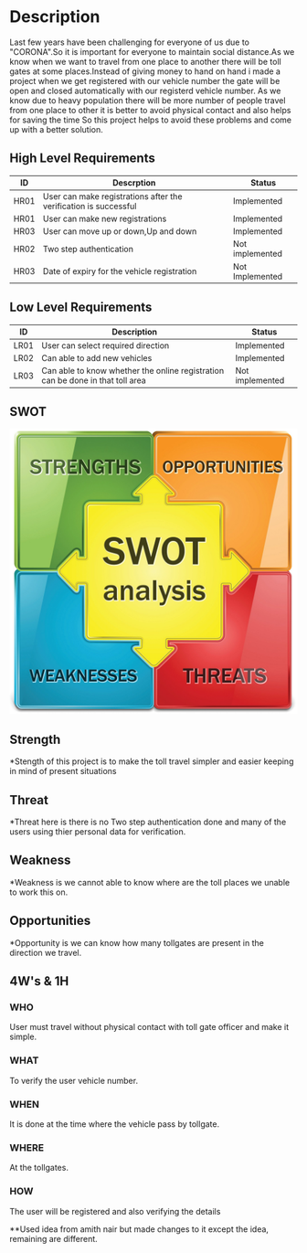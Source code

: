 # Description
Last few years have been challenging for everyone of us due to "CORONA".So it is important for everyone to maintain social distance.As we know when we want to travel from one place to another there will be toll gates at some places.Instead of giving money to hand on hand i made a project when we get registered with our vehicle number the gate will be open and closed automatically with our registerd vehicle number.
As we know due to heavy population there will be more number of people travel from one place to other it is better to avoid physical contact and also helps for saving the time
So this project helps to avoid these problems and come up with a better solution.

## High Level Requirements
|ID|Descrption|Status|
|--|----------|------|
|HR01|User can make registrations after the verification is successful|Implemented|
|HR01|User can make new registrations|Implemented|
|HR03|User can move up or down,Up and down|Implemented|
|HR02|Two step authentication|Not implemented|
|HR03|Date of expiry for the vehicle registration|Not Implemented|

## Low Level Requirements
|ID|Description|Status|
|--|-----------|------|
|LR01|User can select required direction|Implemented|
|LR02|Can able to add new vehicles|Implemented|
|LR03|Can able to know whether the online registration can be done in that toll area|Not implemented|
## SWOT
![swot analysis](./swot.jpg)
## Strength
*Stength of this project is to make the toll travel simpler and easier keeping in mind of present situations
## Threat
*Threat here is there is no Two step authentication done and many of the users using thier personal data for verification.
## Weakness
*Weakness is we cannot able to know where are the toll places we unable to work this on.
## Opportunities
*Opportunity is we can know how many tollgates are present in the direction we travel.
        
## 4W's & 1H 
### WHO
User must travel without physical contact with toll gate officer and make it simple.
### WHAT
To verify the user vehicle number.
### WHEN
It is done at the time where the vehicle pass by tollgate.
### WHERE
At the tollgates.
### HOW
The user will be registered and also verifying the details



**Used idea from amith nair but made changes to it except the idea, remaining are different.
